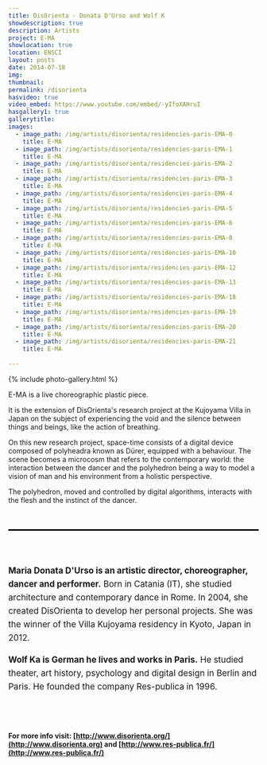 ```yaml
---
title: DisOrienta - Donata D'Urso and Wolf K
showdescription: true
description: Artists
project: E-MA
showlocation: true
location: ENSCI
layout: posts
date: 2014-07-18
img: 
thumbnail: 
permalink: /disorienta
hasvideo: true
video_embed: https://www.youtube.com/embed/-yIfoXAHruI
hasgallery1: true   
gallerytitle: 
images:  
  - image_path: /img/artists/disorienta/residencies-paris-EMA-0
    title: E-MA
  - image_path: /img/artists/disorienta/residencies-paris-EMA-1
    title: E-MA
  - image_path: /img/artists/disorienta/residencies-paris-EMA-2
    title: E-MA
  - image_path: /img/artists/disorienta/residencies-paris-EMA-3
    title: E-MA
  - image_path: /img/artists/disorienta/residencies-paris-EMA-4
    title: E-MA
  - image_path: /img/artists/disorienta/residencies-paris-EMA-5
    title: E-MA
  - image_path: /img/artists/disorienta/residencies-paris-EMA-6
    title: E-MA
  - image_path: /img/artists/disorienta/residencies-paris-EMA-8
    title: E-MA
  - image_path: /img/artists/disorienta/residencies-paris-EMA-10
    title: E-MA
  - image_path: /img/artists/disorienta/residencies-paris-EMA-12
    title: E-MA
  - image_path: /img/artists/disorienta/residencies-paris-EMA-13
    title: E-MA
  - image_path: /img/artists/disorienta/residencies-paris-EMA-18
    title: E-MA
  - image_path: /img/artists/disorienta/residencies-paris-EMA-19
    title: E-MA
  - image_path: /img/artists/disorienta/residencies-paris-EMA-20
    title: E-MA
  - image_path: /img/artists/disorienta/residencies-paris-EMA-21
    title: E-MA
    
---
```


{% include photo-gallery.html %}

E-MA is a live choreographic plastic piece.

It is the extension of DisOrienta's research project at the Kujoyama Villa in Japan on the subject of experiencing the void and the silence between things and beings, like the action of breathing.

On this new research project, space-time consists of a digital device composed of polyheadra known as Dürer, equipped with a behaviour. The scene becomes a microcosm that refers to the contemporary world: the interaction between the dancer and the polyhedron being a way to model a vision of man and his environment from a holistic perspective.

The polyhedron, moved and controlled by digital algorithms, interacts with the flesh and the instinct of the dancer.



<div style="border-top: 3px solid; border-color: black; margin: 50px 0px 0px 0px; padding-top: 50px; padding-bottom: 40px; font-size: 17px; line-height: 27px;">

<b>Maria Donata D'Urso is an artistic director, choreographer, dancer and performer.</b> 
Born in Catania (IT), she studied architecture and contemporary dance in Rome. In 2004, she created DisOrienta to develop her personal projects. She was the winner of the Villa Kujoyama residency in Kyoto, Japan in 2012. <br>

<b>Wolf Ka is German he lives and works in Paris.</b> He studied theater, art history, psychology and digital design in Berlin and Paris. He founded the company Res-publica in 1996. 

</div>

#### For more info visit: [http://www.disorienta.org/](http://www.disorienta.org) and [http://www.res-publica.fr/](http://www.res-publica.fr/)







